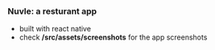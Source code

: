 ### Nuvle: a resturant app

- built with react native
- check **/src/assets/screenshots** for the app screenshots
